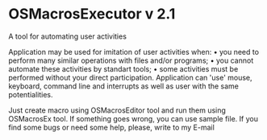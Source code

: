 # OSMacrosExecutor v 2.1
A tool for automating user activities


Application may be used for imitation of user activities when:
 • you need to perform many similar operations with files and/or programs;
 • you cannot automate these activities by standart tools;
 • some activities must be performed without your direct participation.
Application can 'use' mouse, keyboard, command line and interrupts as well as user with the same potentialities.


Just create macro using OSMacrosEditor tool and run them using OSMacrosEx tool.
If something goes wrong, you can use sample file. If you find some bugs or need some help, please, write to
my E-mail
